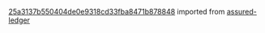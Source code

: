 [25a3137b550404de0e9318cd33fba8471b878848](https://github.com/insolar/assured-ledger/commit/25a3137b550404de0e9318cd33fba8471b878848) imported from [assured-ledger](https://github.com/insolar/assured-ledger)
